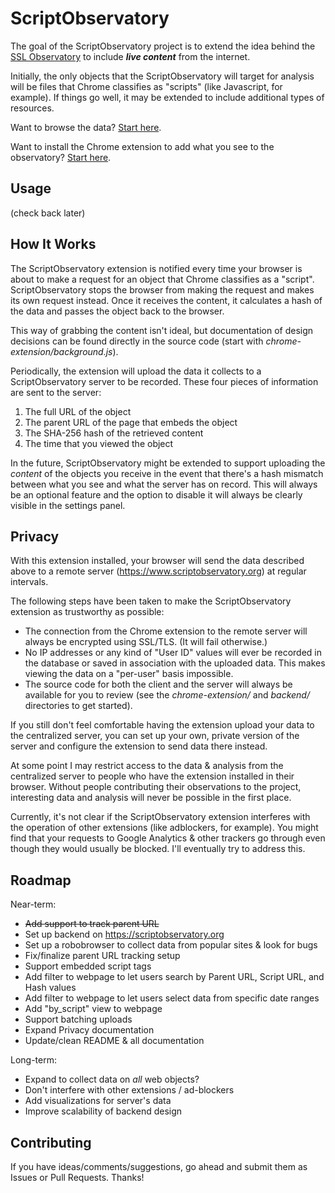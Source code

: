 ScriptObservatory
=================

The goal of the ScriptObservatory project is to extend the idea behind the 
[SSL Observatory](https://www.eff.org/observatory) to include **_live content_**
from the internet.

Initially, the only objects that the ScriptObservatory will target for analysis 
will be files that Chrome classifies as "scripts" (like Javascript, for example).
If things go well, it may be extended to include additional types of resources.

Want to browse the data? [Start here](https://www.scriptobservatory.org).

Want to install the Chrome extension to add what you see to the observatory?
[Start here](https://github.com/andy11/ScriptObservatory#usage).


Usage
-----

(check back later)


How It Works
------------

The ScriptObservatory extension is notified every time your browser is about to
make a request for an object that Chrome classifies as a "script". ScriptObservatory
stops the browser from making the request and makes its own request instead.
Once it receives the content, it calculates a hash of the data and passes the object
back to the browser.

This way of grabbing the content isn't ideal, but documentation of design decisions 
can be found directly in the source code (start with *chrome-extension/background.js*).

Periodically, the extension will upload the data it collects to a ScriptObservatory
server to be recorded. These four pieces of information are sent to the server:
 1. The full URL of the object
 2. The parent URL of the page that embeds the object
 3. The SHA-256 hash of the retrieved content
 4. The time that you viewed the object

In the future, ScriptObservatory might be extended to support uploading the *content*
of the objects you receive in the event that there's a hash mismatch between what you 
see and what the server has on record. This will always be an optional feature and 
the option to disable it will always be clearly visible in the settings panel.


Privacy
-------

With this extension installed, your browser will send the data described above to a 
remote server (https://www.scriptobservatory.org) at regular intervals.

The following steps have been taken to make the ScriptObservatory extension as 
trustworthy as possible:
 - The connection from the Chrome extension to the remote server will always be encrypted 
   using SSL/TLS. (It will fail otherwise.)
 - No IP addresses or any kind of "User ID" values will ever be recorded in the database or 
   saved in association with the uploaded data. This makes viewing the data on a "per-user"
   basis impossible.
 - The source code for both the client and the server will always be available for you to 
   review (see the *chrome-extension/* and *backend/* directories to get started).

If you still don't feel comfortable having the extension upload your data to the centralized
server, you can set up your own, private version of the server and configure the extension 
to send data there instead.

At some point I may restrict access to the data & analysis from the centralized server 
to people who have the extension installed in their browser. Without people contributing 
their observations to the project, interesting data and analysis will never be possible 
in the first place.

Currently, it's not clear if the ScriptObservatory extension interferes with 
the operation of other extensions (like adblockers, for example). You might find that your 
requests to Google Analytics & other trackers go through even though they would 
usually be blocked. I'll eventually try to address this.


Roadmap
-------

Near-term:
 - ~~Add support to track parent URL~~
 - Set up backend on https://scriptobservatory.org 
 - Set up a robobrowser to collect data from popular sites & look for bugs
 - Fix/finalize parent URL tracking setup
 - Support embedded script tags
 - Add filter to webpage to let users search by Parent URL, Script URL, and Hash values
 - Add filter to webpage to let users select data from specific date ranges
 - Add "by_script" view to webpage
 - Support batching uploads
 - Expand Privacy documentation
 - Update/clean README & all documentation

Long-term:
 - Expand to collect data on _all_ web objects?
 - Don't interfere with other extensions / ad-blockers
 - Add visualizations for server's data
 - Improve scalability of backend design


Contributing
------------

If you have ideas/comments/suggestions, go ahead and submit them as Issues or Pull Requests. Thanks!


